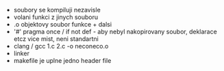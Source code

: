 - soubory se kompiluji nezavisle
- volani funkci z jinych souboru
- .o objektovy soubor funkce + dalsi
- '#' pragma once / if not def - aby nebyl nakopirovany soubor, deklarace etcz vice mist, neni standartni
- clang / gcc 1.c 2.c -o neconeco.o
- linker
- makefile je uplne jedno header file